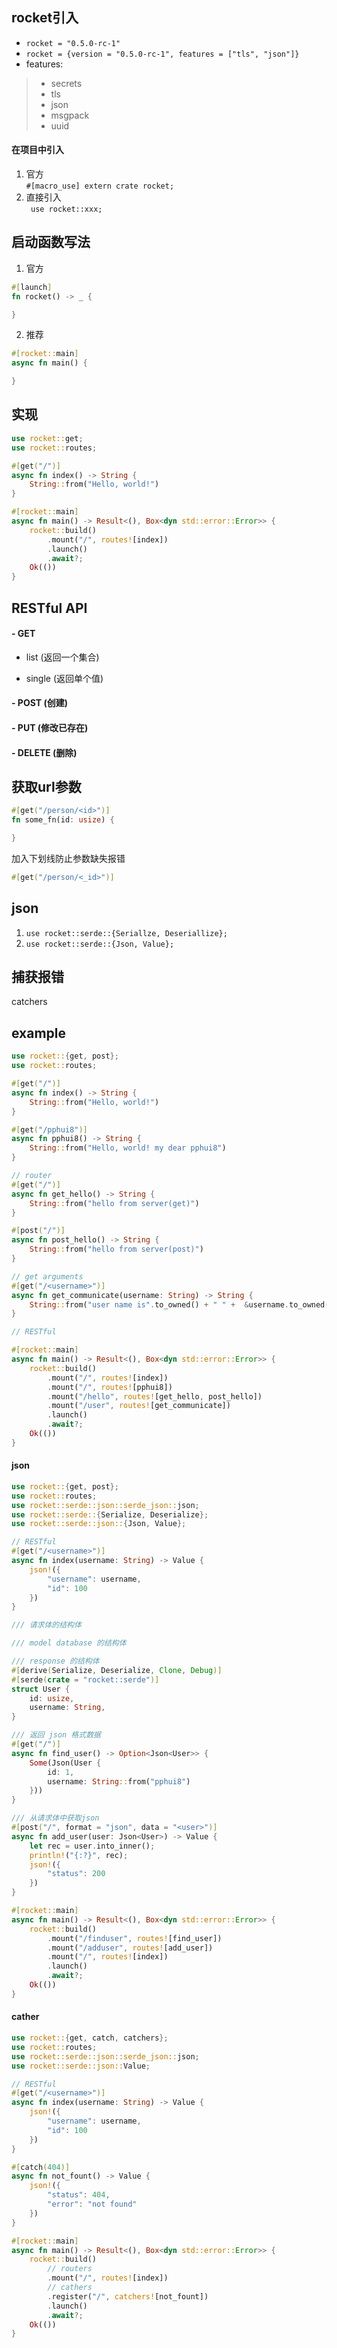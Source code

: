 ## rocket引入
- ```rocket = "0.5.0-rc-1"```
- ```rocket = {version = "0.5.0-rc-1", features = ["tls", "json"]}```  
- features:
> - secrets
> - tls
> - json
> - msgpack
> - uuid

#### 在项目中引入
1. 官方  
```#[macro_use] extern crate rocket;```
2. 直接引入  
``` use rocket::xxx;```


## 启动函数写法
1. 官方
```rust
#[launch]
fn rocket() -> _ {

}
```

2. 推荐
```rust
#[rocket::main]
async fn main() {

}
```

## 实现
```rust
use rocket::get;
use rocket::routes;

#[get("/")]
async fn index() -> String {
    String::from("Hello, world!")
}

#[rocket::main]
async fn main() -> Result<(), Box<dyn std::error::Error>> {
    rocket::build()
        .mount("/", routes![index])
        .launch()
        .await?;
    Ok(())
}
```

## RESTful API
#### - GET
- list (返回一个集合)

- single (返回单个值)

#### - POST (创建)

#### - PUT (修改已存在)

#### - DELETE (删除)


## 获取url参数
```rust
#[get("/person/<id>")]
fn some_fn(id: usize) {

}
```
加入下划线防止参数缺失报错
```rust
#[get("/person/<_id>")]
```

## json
1. ```use rocket::serde::{Seriallze, Deseriallize};```
2. ```use rocket::serde::{Json, Value};```

## 捕获报错
catchers

## example
```rust
use rocket::{get, post};
use rocket::routes;

#[get("/")]
async fn index() -> String {
    String::from("Hello, world!")
}

#[get("/pphui8")]
async fn pphui8() -> String {
    String::from("Hello, world! my dear pphui8")
}

// router
#[get("/")]
async fn get_hello() -> String {
    String::from("hello from server(get)")
}

#[post("/")]
async fn post_hello() -> String {
    String::from("hello from server(post)")
}

// get arguments
#[get("/<username>")]
async fn get_communicate(username: String) -> String {
    String::from("user name is".to_owned() + " " +  &username.to_owned())
}

// RESTful

#[rocket::main]
async fn main() -> Result<(), Box<dyn std::error::Error>> {
    rocket::build()
        .mount("/", routes![index])
        .mount("/", routes![pphui8])
        .mount("/hello", routes![get_hello, post_hello])
        .mount("/user", routes![get_communicate])
        .launch()
        .await?;
    Ok(())
}
```
#### json
```rust
use rocket::{get, post};
use rocket::routes;
use rocket::serde::json::serde_json::json;
use rocket::serde::{Serialize, Deserialize};
use rocket::serde::json::{Json, Value};

// RESTful
#[get("/<username>")]
async fn index(username: String) -> Value {
    json!({
        "username": username,
        "id": 100
    })
}

/// 请求体的结构体

/// model database 的结构体

/// response 的结构体
#[derive(Serialize, Deserialize, Clone, Debug)]
#[serde(crate = "rocket::serde")]
struct User {
    id: usize,
    username: String,
}

/// 返回 json 格式数据
#[get("/")]
async fn find_user() -> Option<Json<User>> {
    Some(Json(User {
        id: 1,
        username: String::from("pphui8")
    }))
}

/// 从请求体中获取json
#[post("/", format = "json", data = "<user>")]
async fn add_user(user: Json<User>) -> Value {
    let rec = user.into_inner();
    println!("{:?}", rec);
    json!({
        "status": 200
    })
}

#[rocket::main]
async fn main() -> Result<(), Box<dyn std::error::Error>> {
    rocket::build()
        .mount("/finduser", routes![find_user])
        .mount("/adduser", routes![add_user])
        .mount("/", routes![index])
        .launch()
        .await?;
    Ok(())
}
```

#### cather
```rust
use rocket::{get, catch, catchers};
use rocket::routes;
use rocket::serde::json::serde_json::json;
use rocket::serde::json::Value;

// RESTful
#[get("/<username>")]
async fn index(username: String) -> Value {
    json!({
        "username": username,
        "id": 100
    })
}

#[catch(404)]
async fn not_fount() -> Value {
    json!({
        "status": 404,
        "error": "not found"
    })
}

#[rocket::main]
async fn main() -> Result<(), Box<dyn std::error::Error>> {
    rocket::build()
        // routers
        .mount("/", routes![index])
        // cathers
        .register("/", catchers![not_fount])
        .launch()
        .await?;
    Ok(())
}
```
